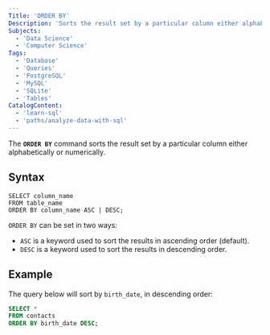 ```yaml
---
Title: 'ORDER BY'
Description: 'Sorts the result set by a particular column either alphabetically or numerically.'
Subjects:
  - 'Data Science'
  - 'Computer Science'
Tags:
  - 'Database'
  - 'Queries'
  - 'PostgreSQL'
  - 'MySQL'
  - 'SQLite'
  - 'Tables'
CatalogContent:
  - 'learn-sql'
  - 'paths/analyze-data-with-sql'
---
```


The **`ORDER BY`** command sorts the result set by a particular column either alphabetically or numerically.

## Syntax

```pseudo
SELECT column_name
FROM table_name
ORDER BY column_name ASC | DESC;
```

`ORDER BY` can be set in two ways:

- `ASC` is a keyword used to sort the results in ascending order (default).
- `DESC` is a keyword used to sort the results in descending order.

## Example

The query below will sort by `birth_date`, in descending order:

```sql
SELECT *
FROM contacts
ORDER BY birth_date DESC;
```
